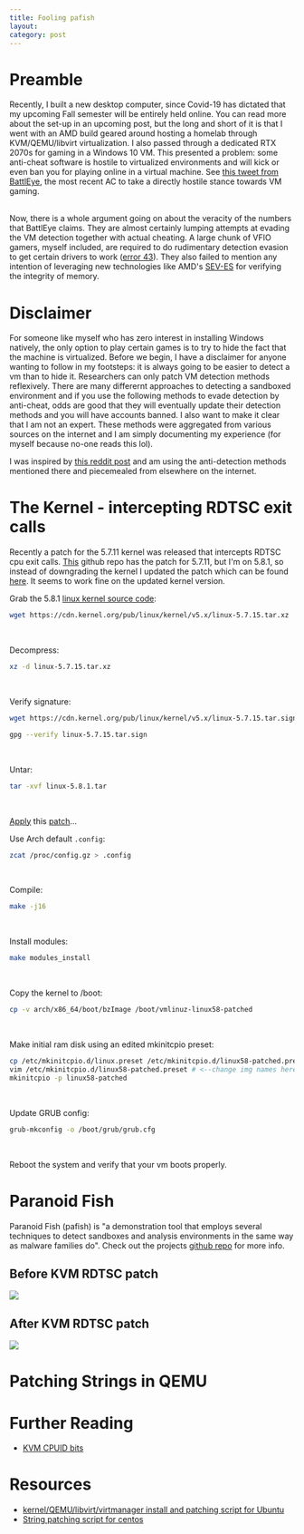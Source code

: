 ```yaml
---
title: Fooling pafish
layout: 
category: post
---
```


# Preamble
Recently, I built a new desktop computer, since Covid-19 has dictated that my upcoming Fall semester will be entirely held online. You can read more about the set-up in an upcoming post, but the long and short of it is that I went with an AMD build geared around hosting a homelab through KVM/QEMU/libvirt virtualization. I also passed through a dedicated RTX 2070s for gaming in a Windows 10 VM.  This presented a problem: some anti-cheat software is hostile to virtualized environments and will kick or even ban you for playing online in a virtual machine.  See [this tweet from BattlEye](https://twitter.com/TheBattlEye/status/1289027672186720263), the most recent AC to take a directly hostile stance towards VM gaming.  
<br/>

Now, there is a whole argument going on about the veracity of the numbers that BattlEye claims.  They are almost certainly lumping attempts at evading the VM detection together with actual cheating.  A large chunk of VFIO gamers, myself included, are required to do rudimentary detection evasion to get certain drivers to work ([error 43](https://wiki.archlinux.org/index.php/PCI_passthrough_via_OVMF#%22Error_43:_Driver_failed_to_load%22_on_Nvidia_GPUs_passed_to_Windows_VMs)).  They also failed to mention any intention of leveraging new technologies like AMD's [SEV-ES](https://www.google.com/url?sa=t&rct=j&q=&esrc=s&source=web&cd=&cad=rja&uact=8&ved=2ahUKEwjTpODRrqHrAhWxr1kKHXZsBDMQFjAAegQIBxAB&url=https%3A%2F%2Fdeveloper.amd.com%2Fsev%2F&usg=AOvVaw1YbDnw3acmrI5EcfSWmsYn) for verifying the integrity of memory.
<br/>

# Disclaimer
For someone like myself who has zero interest in installing Windows natively, the only option to play certain games is to try to hide the fact that the machine is virtualized.  Before we begin, I have a disclaimer for anyone wanting to follow in my footsteps: it is always going to be easier to detect a vm than to hide it.  Researchers can only patch VM detection methods reflexively.  There are many differernt approaches to detecting a sandboxed environment and if you use the following methods to evade detection by anti-cheat, odds are good that they will eventually update their detection methods and you will have accounts banned.  I also want to make it clear that I am not an expert.  These methods were aggregated from various sources on the internet and I am simply documenting my experience (for myself because no-one reads this lol).
<br/>

I was inspired by [this reddit post](https://www.reddit.com/r/VFIO/comments/i071qx/spoof_and_make_your_vm_undetectable_no_more/) and am using the anti-detection methods mentioned there and piecemealed from elsewhere on the internet.
<br/>

# The Kernel - intercepting RDTSC exit calls
Recently a patch for the 5.7.11 kernel was released that intercepts RDTSC cpu exit calls. [This](https://github.com/SamuelTulach/BetterTiming) github repo has the patch for 5.7.11, but I'm on 5.8.1, so instead of downgrading the kernel I updated the patch which can be found [here](https://github.com/nbaertsch/BetterTiming/tree/5.8.1). It seems to work fine on the updated kernel version.
<br/>

Grab the 5.8.1 [linux kernel source code](https://www.kernel.org/):
```sh
wget https://cdn.kernel.org/pub/linux/kernel/v5.x/linux-5.7.15.tar.xz
```
<br/>

Decompress:
```sh
xz -d linux-5.7.15.tar.xz
```
<br/>

Verify signature:
```sh
wget https://cdn.kernel.org/pub/linux/kernel/v5.x/linux-5.7.15.tar.sign
```
```sh
gpg --verify linux-5.7.15.tar.sign
```
<br/>

Untar:
```sh
tar -xvf linux-5.8.1.tar
```
<br/>

[Apply](https://www.kernel.org/doc/html/v4.18/process/applying-patches.html) this [patch](https://github.com/nbaertsch/BetterTiming/tree/5.8.1)...

Use Arch default ``.config``:
```sh
zcat /proc/config.gz > .config
```
<br/>

Compile:
```sh
make -j16
```
<br/>

Install modules:
```sh
make modules_install 
```
<br/>

Copy the kernel to /boot:
```sh
cp -v arch/x86_64/boot/bzImage /boot/vmlinuz-linux58-patched
```
<br/>

Make initial ram disk using an edited mkinitcpio preset:
```sh
cp /etc/mkinitcpio.d/linux.preset /etc/mkinitcpio.d/linux58-patched.preset
vim /etc/mkinitcpio.d/linux58-patched.preset # <--change img names here to match new kernel
mkinitcpio -p linux58-patched
```
<br/>

Update GRUB config:
```sh
grub-mkconfig -o /boot/grub/grub.cfg
```
<br/>

Reboot the system and verify that your vm boots properly.

# Paranoid Fish
Paranoid Fish (pafish) is "a demonstration tool that employs several techniques to detect sandboxes and analysis environments in the same way as malware families do".  Check out the projects [github repo](https://github.com/a0rtega/pafish) for more info.
<br/>

## Before KVM RDTSC patch
<img src="../assets/img/kv/pafish/pafish-orig">
<br/>

## After KVM RDTSC patch
<img src="../assets/img/kvm/pafish/pafish-kvm.png">
<br/>

# Patching Strings in QEMU


# Further Reading
- [KVM CPUID bits](https://www.kernel.org/doc/html/latest/virt/kvm/cpuid.html)

# Resources
- [kernel/QEMU/libvirt/virtmanager install and patching script for Ubuntu](https://github.com/doomedraven/Tools/blob/master/Virtualization/kvm-qemu.sh)
- [String patching script for centos](https://github.com/ctxis/CAPE/files/2133853/kvm-qemu-antivm-patch.sh.txt)